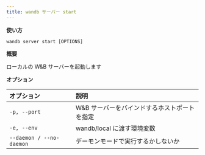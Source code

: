 ```yaml
---
title: wandb サーバー start
---
```


**使い方**

`wandb server start [OPTIONS]`

**概要**

ローカルの W&B サーバーを起動します

**オプション**

| **オプション** | **説明** |
| :--- | :--- |
| `-p, --port` | W&B サーバーをバインドするホストポートを指定 |
| `-e, --env` | wandb/local に渡す環境変数 |
| `--daemon / --no-daemon` | デーモンモードで実行するかしないか |